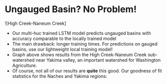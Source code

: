 # Ungauged Basin?  No Problem! 

![High Creek-Naneum Creek]

- Our multi-huc trained LSTM model predicts ungauged basins with accuracy comparable to the locally trained model
- The main drawback: longer training times. For predictions on gauged basins, use our lightweight local training model! 
- Graph above shows results from the High Creek-Naneum Creek sub-watershed near Yakima valley, an important watershed for Washington Agriculture.
- Of course, not all of our results are **quite** this good. Our goodness of fit statistics for the Naches and Yakima regions:
